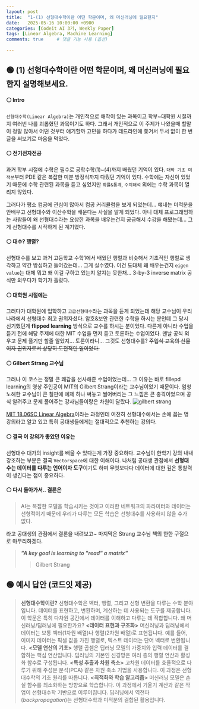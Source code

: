 ```yaml
---
layout: post
title:  "1-(1) 선형대수학이란 어떤 학문이며, 왜 머신러닝에 필요한지"
date:   2025-05-16 10:00:00 +0900
categories: [Codeit AI 3기, Weekly Paper]
tags: [Linear Algebra, Machine Learning]
comments: true     # 댓글 기능 사용 (옵션) 

---
```



## 🟢 (1) 선형대수학이란 어떤 학문이며, 왜 머신러닝에 필요한지 설명해보세요.

#### ⚪ Intro
`선형대수학(Linear Algebra)`는 개인적으로 애착이 있는 과목이고 학부~대학원 시절까지 여러번 나를 괴롭혔던 과목이기도 하다. 그래서 개인적으로 이 주제가 나왔을때 할말이 정말 많아서 어떤 것부터 얘기할까 고민을 하다가 데드라인에 쫓겨서 두서 없이 한 번 글을 써보기로 마음을 먹었다.


#### ⚪ 전기전자전공
과거 학부 시절에 수학은 필수로 공학수학(1)~(4)까지 배웠던 기억이 있다. `대학 기초 미적분`부터 PDE 같은 복잡한 미분 방정식까지 다뤘던 기억이 있다. 수학에는 자신이 있었기 때문에 수학 관련된 과목을 듣고 싶었지만 `확률&통계`, `수치해석` 외에는 수학 과목이 열리지 않았다.

그러다가 평소 컴공에 관심이 많아서 컴공 커리큘럼을 보게 되었는데... 얘네는 미적분을 안배우고 선형대수와 이산수학을 배운다는 사실을 알게 되었다. 아니 대체 프로그래밍하는 사람들이 왜 선형대수라는 요상한 과목을 배우는건지 궁금해서 수강을 해봤는데... 그게 선형대수를 시작하게 된 계기였다.

#### ⚪ 대수? 행렬?
선형대수를 보고 과거 고등학교 수학1에서 배웠던 행렬과 비슷해서 기초적인 행렬로 생각하고 약간 방심하고 들어갔는데... 그게 실수였다. 이건 도대체 왜 배우는건지 `eigen value`는 대체 뭐고 왜 이걸 구하고 있는지 알지는 못한채... 3-by-3 inverse matrix 공식만 외우다가 학기가 흘렀다.

#### ⚪ 대학원 시절에는
그러다가 대학원에 입학하고 `고급선형대수`라는 과목을 듣게 되었는데 해당 교수님이 우리 나라에서 선형대수 최고 권위자셨다. 암호&보안 관련한 수학을 하시는 분인데 그 당시 신기했던게 **flipped learning** 방식으로 교수를 하시는 분이었다. 다른게 아니라 수업을 듣기 전에 해당 주제에 대한 MIT 수업을 먼저 듣고 토론하는 수업이었다. 맨날 공식 외우고 문제 풀기만 할줄 알았지... 토론이라니... 그것도 선형대수를? ~~주입식 교육의 산물이자 권위자로서 상당히 도전적인 일이었다.~~ 

#### ⚪ Gilbert Strang 교수님
그러나 이 코스는 정말 큰 쾌감을 선사해준 수업이었는데... 그 이유는 바로 fillepd learning의 영상 주인공이 MIT의 Gilbert Strang이라는 교수님이었기 때문이다. 엄청 노해한 교수님이 큰 칠판에 예제 하나 써놓고 썰어버리는 그 느낌은 큰 충격이었으며 공식 알려주고 문제 풀어주는 강사님들이랑은 차원이 달랐다. 
![gilbert strang](https://miro.medium.com/v2/resize:fit:870/1*E95MCdwnJK6_-fLQN3pcQg.jpeg)

[MIT 18.06SC Linear Algebra](https://youtu.be/7UJ4CFRGd-U?si=As1jaSOKII3WPEjK)이라는 과정인데 여전히 선형대수에서는 손에 꼽는 명강의라고 알고 있고 특히 공대생들에게는 절대적으로 추천하는 강의다.

#### ⚪ 결국 이 강의가 좋았던 이유는
선형대수 대가의 insight를 배울 수 있다는게 가장 중요하다. 교수님이 한학기 강의 내내 강조하는 부분은 결국 `Vectorspace`에 대한 이해이다. 나처럼 공대생 관점에서 **선형대수는 데이터를 다루는 언어이자 도구**이기도 하며 무엇보다다 데이터에 대한 깊은 통찰력이 생긴다는 점이 중요하다.


#### ⚪ 다시 돌아가서.. 결론은
>AI는 복잡한 모델을 학습시키는 것이고 이러한 네트워크의 파라미터와 데이터는 선형적이기 때문에 우리가 다루는 모든 학습은 선형대수를 사용하지 않을 수가 없다.  

라고 공대생의 관점에서 결론을 내려보고~ 마지막은 Strang 교수님 책의 한한 구절으로 마무리하겠다.

>_**"A key goal is learning to "read" a matrix"**_
>> Gilbert Strang

## 🟢 예시 답안 (코드잇 제공)
> **선형대수학이란?** 
선형대수학은 벡터, 행렬, 그리고 선형 변환을 다루는 수학 분야입니다. 데이터를 표현하고, 변환하며, 계산하는 데 사용되는 도구를 제공합니다. 이 학문은 특히 다차원 공간에서 데이터를 이해하고 다루는 데 적합합니다. 
왜 머신러닝/딥러닝에 필요한가요? 
**<데이터 표현과 구조화>**
머신러닝과 딥러닝에서 데이터는 보통 벡터(1차원 배열)나 행렬(2차원 배열)로 표현됩니다.
예를 들어, 이미지 데이터는 픽셀 값을 가진 행렬로, 텍스트 데이터는 단어 벡터로 변환됩니다.
**<모델 연산의 기초>**
행렬 곱셈은 딥러닝 모델의 가중치와 입력 데이터를 결합하는 핵심 연산입니다.
딥러닝의 기본인 신경망은 여러 층의 행렬 연산과 활성화 함수로 구성됩니다.
**<특성 추출과 차원 축소>**
고차원 데이터를 효율적으로 다루기 위해 주성분 분석(PCA) 같은 차원 축소 기법을 사용합니다. 이 과정은 선형대수학의 기초 원리를 따릅니다.
**<최적화와 학습 알고리즘>**
머신러닝 모델은 손실 함수를 최소화하는 방향으로 학습합니다. 이 과정에서 기울기 계산과 같은 작업이 선형대수학 기반으로 이루어집니다. 딥러닝에서 역전파(*backpropagation*)는 선형대수학과 미적분의 결합된 활용입니다.



